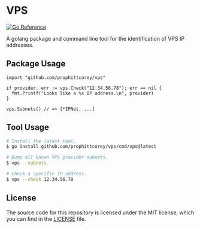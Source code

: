 # VPS

[![Go Reference](https://pkg.go.dev/badge/github.com/prophittcorey/vps.svg)](https://pkg.go.dev/github.com/prophittcorey/vps)

A golang package and command line tool for the identification of VPS IP
addresses.

## Package Usage

```golang
import "github.com/prophittcorey/vps"

if provider, err := vps.Check("12.34.56.78"); err == nil {
  fmt.Printf("Looks like a %s IP address.\n", provider)
}

vps.Subnets() // => [*IPNet, ...]
```

## Tool Usage

```bash
# Install the latest tool.
$ go install github.com/prophittcorey/vps/cmd/vps@latest

# Dump all known VPS provider subnets.
$ vps --subnets

# Check a specific IP address.
$ vps --check 12.34.56.78
```

## License

The source code for this repository is licensed under the MIT license, which you can
find in the [LICENSE](LICENSE.md) file.
